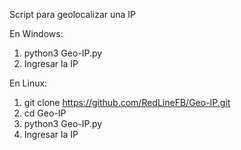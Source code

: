 Script para geolocalizar una IP

En Windows:
1. python3 Geo-IP.py
2. Ingresar la IP

En Linux:
1. git clone https://github.com/RedLineFB/Geo-IP.git
2. cd Geo-IP
3. python3 Geo-IP.py
4. Ingresar la IP
